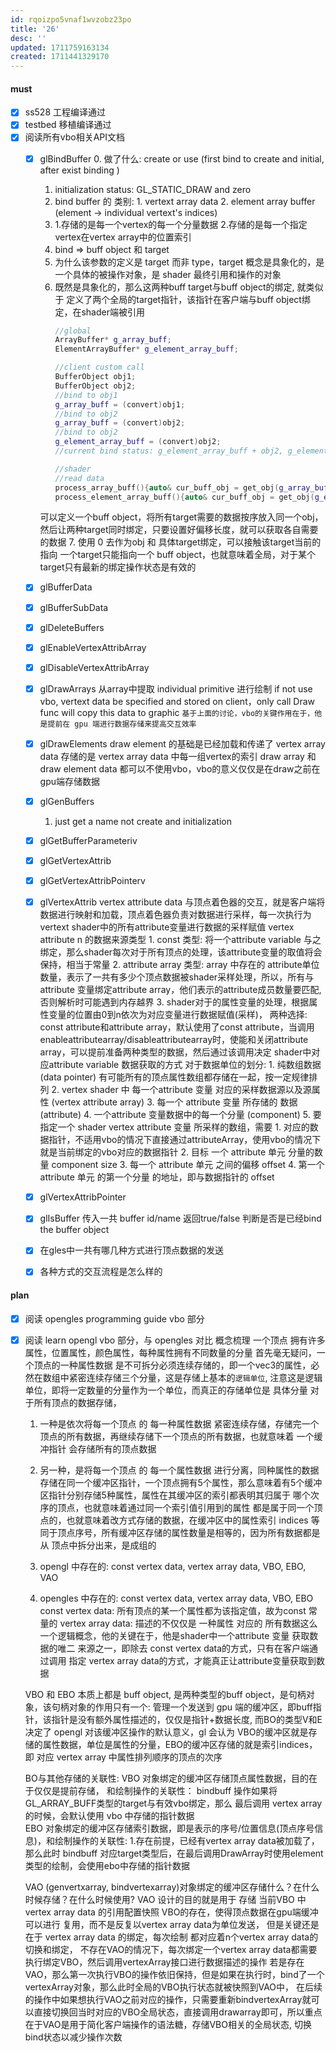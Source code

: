 ```yaml
---
id: rqoizpo5vnaf1wvzobz23po
title: '26'
desc: ''
updated: 1711759163134
created: 1711441329170
---
```


#### must
- [x] ss528 工程编译通过
- [x] testbed 移植编译通过
- [x] 阅读所有vbo相关API文档
  - [x] glBindBuffer
    0. 做了什么: create or use (first bind to create and initial, after exist binding )
    1. initialization status: GL_STATIC_DRAW and zero 
    2. bind buffer 的 类别: 1. vertext array data 2. element array buffer (element -> individual vertext's indices)
    3. 1.存储的是每一个vertex的每一个分量数据 2.存储的是每一个指定vertex在vertex array中的位置索引
    4. bind => buff object 和 target
    5. 为什么该参数的定义是 target 而非 type，target 概念是具象化的，是一个具体的被操作对象，是 shader 最终引用和操作的对象
    6. 既然是具象化的，那么这两种buff target与buff object的绑定, 就类似于 定义了两个全局的target指针，该指针在客户端与buff object绑定，在shader端被引用
        ```c++
        //global
        ArrayBuffer* g_array_buff;
        ElementArrayBuffer* g_element_array_buff;

        //client custom call
        BufferObject obj1;
        BufferObject obj2;
        //bind to obj1
        g_array_buff = (convert)obj1;
        //bind to obj2
        g_array_buff = (convert)obj2;
        //bind to obj2
        g_element_array_buff = (convert)obj2;
        //current bind status: g_element_array_buff + obj2, g_element_array_buff + obj2

        //shader
        //read data
        process_array_buff(){auto& cur_buff_obj = get_obj(g_array_buff);};
        process_element_array_buff(){auto& cur_buff_obj = get_obj(g_element_array_buff);};

        ```
    可以定义一个buff object，将所有target需要的数据按序放入同一个obj，然后让两种target同时绑定，只要设置好偏移长度，就可以获取各自需要的数据
    7. 使用 0 去作为obj 和 具体target绑定，可以接触该target当前的指向
    一个target只能指向一个 buff object，也就意味着全局，对于某个target只有最新的绑定操作状态是有效的
  - [x] glBufferData
    
  - [x] glBufferSubData
  - [x] glDeleteBuffers
  - [x] glEnableVertexAttribArray
  - [x] glDisableVertexAttribArray
  - [x] glDrawArrays
    从array中提取 individual primitive 进行绘制
    if not use vbo, vertext data be specified and stored on client，only call Draw func will copy this data to graphic
    `基于上面的讨论，vbo的关键作用在于，他是提前在 gpu 端进行数据存储来提高交互效率`
  - [x] glDrawElements
    draw element 的基础是已经加载和传递了 vertex array data
    存储的是 vertex array data 中每一组vertex的索引
    draw array 和 draw element data 都可以不使用vbo，vbo的意义仅仅是在draw之前在gpu端存储数据
  - [x] glGenBuffers
    1. just get a name not create and initialization
  - [x] glGetBufferParameteriv
  - [x] glGetVertexAttrib
  - [x] glGetVertexAttribPointerv
  - [x] glVertexAttrib
        vertex attribute data 与顶点着色器的交互，就是客户端将数据进行映射和加载，顶点着色器负责对数据进行采样，每一次执行为vertext shader中的所有attribute变量进行数据的采样赋值
        vertex attribute n 的数据来源类型
            1. const 类型: 将一个attribute variable 与之绑定，那么shader每次对于所有顶点的处理，该attribute变量的取值将会保持，相当于常量
            2. attribute array 类型: array 中存在的 attribute单位数量，表示了一共有多少个顶点数据被shader采样处理，所以，所有与attribute 变量绑定attribute array，他们表示的attribute成员数量要匹配, 否则解析时可能遇到内存越界
            3. shader对于的属性变量的处理，根据属性变量的位置由0到n依次为对应变量进行数据赋值(采样)， 两种选择: const attribute和attribute array，默认使用了const attribute，当调用enableattributearray/disableattributearray时，使能和关闭attribute array，可以提前准备两种类型的数据，然后通过该调用决定 shader中对应attribute variable 数据获取的方式
        对于数据单位的划分: 
          1. 纯数组数据 (data pointer) 有可能所有的顶点属性数组都存储在一起，按一定规律排列
          2. vertex shader 中 每一个attribute 变量 对应的采样数据源以及源属性 (vertex attribute array)
          3. 每一个 attribute 变量 所存储的 数据 (attribute)
          4. 一个attribute 变量数据中的每一个分量 (component)
          5. 要指定一个 shader vertex attribute 变量 所采样的数组，需要 
             1. 对应的数据指针，不适用vbo的情况下直接通过attributeArray，使用vbo的情况下就是当前绑定的vbo对应的数据指针
             2. 目标 一个 attribute 单元 分量的数量 component size
             3. 每一个 attribute 单元 之间的偏移 offset
             4. 第一个 attribute 单元 的第一个分量 的地址，即与数据指针的 offset
  - [x] glVertexAttribPointer
  - [x] glIsBuffer
    传入一共 buffer id/name 返回true/false 判断是否是已经bind the buffer object
  - [x] 在gles中一共有哪几种方式进行顶点数据的发送
  - [x] 各种方式的交互流程是怎么样的

#### plan
- [x] 阅读 opengles programming guide vbo 部分
- [x] 阅读 learn opengl vbo 部分，与 opengles 对比
    概念梳理
    一个顶点 拥有许多属性，位置属性，颜色属性，每种属性拥有不同数量的分量
    首先毫无疑问，一个顶点的一种属性数据 是不可拆分必须连续存储的，即一个vec3的属性，必然在数组中紧密连续存储三个分量，这是存储上基本的`逻辑单位`, 注意这是逻辑单位，即将一定数量的分量作为一个单位，而真正的存储单位是 具体分量
    对于所有顶点的数据存储，
    1. 一种是依次将每一个顶点 的 每一种属性数据 紧密连续存储，存储完一个顶点的所有数据，再继续存储下一个顶点的所有数据，也就意味着 一个缓冲指针 会存储所有的顶点数据
    2. 另一种，是将每一个顶点 的 每一个属性数据 进行分离，同种属性的数据存储在同一个缓冲区指针，一个顶点拥有5个属性，那么意味着有5个缓冲区指针分别存储5种属性，属性在其缓冲区的索引都表明其归属于 哪个次序的顶点，也就意味着通过同一个索引值引用到的属性 都是属于同一个顶点的，也就意味着改方式存储的数据，在缓冲区中的属性索引 indices 等同于顶点序号，所有缓冲区存储的属性数量是相等的，因为所有数据都是从 顶点中拆分出来，是成组的
    
    1. opengl     中存在的: const vertex data, vertex array data, VBO, EBO, VAO
    2. opengles 中存在的: const vertex data, vertex array data, VBO, EBO
    const vertex data: 所有顶点的某一个属性都为该指定值，故为const 常量的
    vertex array data: 描述的不仅仅是 一种属性 对应的 所有数据这么一个逻辑概念，他的关键在于，他是shader中一个attribute 变量 获取数据的唯二 来源之一，即除去 const vertex data的方式，只有在客户端通过调用 指定 vertex array data的方式，才能真正让attribute变量获取到数据

    VBO 和 EBO 本质上都是 buff object, 是两种类型的buff object，是句柄对象，该句柄对象的作用只有一个: 管理一个发送到 gpu 端的缓冲区，即buff指针，该指针是没有额外属性描述的，仅仅是指针+数据长度, 而BO的类型V和E决定了 opengl 对该缓冲区操作的默认意义，gl 会认为 VBO的缓冲区就是存储的属性数据，单位是属性的分量，EBO的缓冲区存储的就是索引indices，即 对应 vertex array 中属性排列顺序的顶点的次序

    BO与其他存储的关联性: 
    VBO 对象绑定的缓冲区存储顶点属性数据，目的在于仅仅是提前存储， 和绘制操作的关联性： bindbuff 操作如果将GL_ARRAY_BUFF类型的target与有效vbo绑定，那么 最后调用 vertex array 的时候，会默认使用 vbo 中存储的指针数据   
    EBO 对象绑定的缓冲区存储索引数据，即是表示的序号/位置信息(顶点序号信息)，和绘制操作的关联性: 1.存在前提，已经有vertex array data被加载了，那么此时 bindbuff 对应target类型后，在最后调用DrawArray时使用element类型的绘制，会使用ebo中存储的指针数据

    VAO (genvertxarray, bindvertexarray)对象绑定的缓冲区存储什么？在什么时候存储？在什么时候使用?
    VAO 设计的目的就是用于 存储 当前VBO 中 vertex array data 的引用配置快照
    VBO的存在，使得顶点数据在gpu端缓冲可以进行 复用，而不是反复以vertex array data为单位发送，
    但是关键还是在于 vertex array data 的绑定，每次绘制 都对应着n个vertex array data的切换和绑定，
    不存在VAO的情况下，每次绑定一个vertex array data都需要执行绑定VBO，然后调用vertexArray接口进行数据描述的操作
    若是存在VAO，那么第一次执行VBO的操作依旧保持，但是如果在执行时，bind了一个vertexArray对象，那么此时全局的VBO执行状态就被快照到VAO中，
    在后续的操作中如果想执行VAO之前对应的操作，只需要重新bindvertexArray就可以直接切换回当时对应的VBO全局状态，直接调用drawarray即可，所以重点在于VAO是用于简化客户端操作的语法糖，存储VBO相关的全局状态, 切换bind状态以减少操作次数
    
